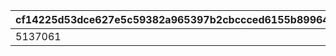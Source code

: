 |cf14225d53dce627e5c59382a965397b2cbccced6155b89964bc0f02833da95c|73abfc9ae6c369aacbabc83dcb567cf581799c965dcdb8c80503cacaf7ea93dc|e6bcdb30b656e9cebdcc53aab2e4b766488e3f01da5c63f12191340520087aa4|fca2898cae19b0d1fc8bb82a017fca79f7998253697dbeb2d0129ba6687844c3|89ff0df89fe984cc0f9f0331119476ca31d9e988eef3bceebc1cfd2dddebeeb3|9eb668c3fa71c53caf1b8f3bc9376c81ebf9a9538c1bc4ef3baa33e9459b7228|963f35bb645128598ec5ad7bf8c7d4b276be6726627a4cc6f4288f38c71354a5|
| --- | --- | --- | --- | --- | --- | --- |
|5137061|5136005|5136061|2006801|1|20068110|5137072|